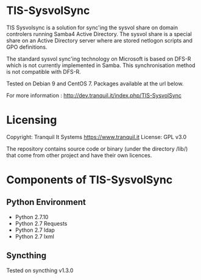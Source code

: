 
TIS-SysvolSync
====

TIS Sysvolsync is a solution for sync'ing the sysvol share on domain controlers
running Samba4 Active Directory. The sysvol share is a special share on an
Active Directory server where are stored netlogon scripts and GPO definitions.

The standard sysvol sync'ing technology on Microsoft is based on DFS-R which is
not currently implemented in Samba. This synchronisation method is not compatible
with DFS-R.

Tested on Debian 9 and CentOS 7. Packages available at the url below.

For more information : http://dev.tranquil.it/index.php/TIS-SysvolSync

Licensing
=========

Copyright: Tranquil It Systems https://www.tranquil.it
License: GPL v3.0

The repository contains source code or binary (under the directory /lib/)
that come from other project and have their own licences.


Components of TIS-SysvolSync
============================

Python Environment
------------------

* Python 2.7.10
* Python 2.7 Requests
* Python 2.7 ldap
* Python 2.7 lxml

Syncthing
---------
Tested on syncthing v1.3.0
